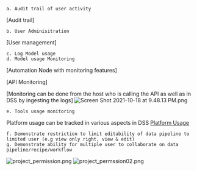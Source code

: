 ```
a. Audit trail of user activity
```
[Audit trail]
```
b. User Adminisitration
```
[User management]

```
c. Log Model usage
d. Model usage Monitoring
```
[Automation Node with monitoring features]

[API Monitoring]

[Monitoring can be done from the host who is calling the API as well as in DSS by ingesting the logs]
![Screen Shot 2021-10-18 at 9.48.13 PM.png](iOj324rbQ5N7)

```
e. Tools usage monitoring
```
Platform usage can be tracked in various aspects in DSS
[Platform Usage](https://design01.demoapac.ai/admin/monitoring/)

```
f. Demonstrate restriction to limit editability of data pipeline to limited user (e.g view only right, view & edit)
g. Demonstrate ability for multiple user to collaborate on data pipeline/recipe/workflow
```

![project_permission.png](jGqOgjjCN6pL)
![project_permssion02.png](NEM5J9pJXoYv)